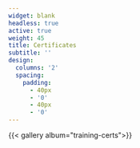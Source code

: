 ```yaml
---
widget: blank
headless: true
active: true
weight: 45
title: Certificates
subtitle: ''
design:
  columns: '2'
  spacing:
    padding:
      - 40px
      - '0'
      - 40px
      - '0'
---
```


{{< gallery album="training-certs">}}
